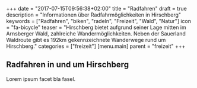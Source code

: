 +++
date = "2017-07-15T09:56:38+02:00"
title = "Radfahren"
draft = true
description = "Informationen über Radfahrmöglichkeiten in Hirschberg"
keywords = ["Radfahren", "biken", "radeln", "Freizeit", "Wald", "Natur"]
icon = "fa-bicycle"
teaser = "Hirschberg bietet aufgrund seiner Lage mitten im Arnsberger Wald, zahlreiche Wandermöglichkeiten. Neben der Sauerland Waldroute gibt es 192km gekennzeichnete Wanderwege rund um Hirschberg."
categories = ["freizeit"]
[menu.main]
    parent = "freizeit"
+++

## Radfahren in und um Hirschberg

Lorem ipsum facet bla fasel.
